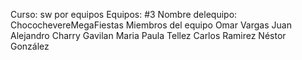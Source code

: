 ﻿Curso: sw por equipos
Equipos: #3
Nombre delequipo: ChocochevereMegaFiestas
Miembros del equipo
Omar Vargas
Juan Alejandro Charry Gavilan
Maria Paula Tellez
Carlos Ramirez
Néstor González


